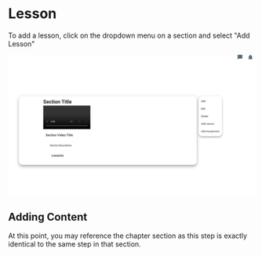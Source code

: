 # Lesson

To add a lesson, click on the dropdown menu on a section and select "Add Lesson"

![An image](./Screenshot-from-11-28.png)


## Adding Content

At this point, you may reference the chapter section as this step is exactly identical to the same step in that section. 